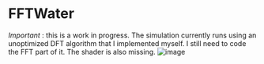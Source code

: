 # FFTWater

*Important* : this is a work in progress. The simulation currently runs using an unoptimized DFT algorithm that I implemented myself. I still need to code the FFT part of it. The shader is also missing.
![image](https://github.com/tlegoc/FFTWater/assets/21106616/34d87228-4c8e-4ccd-bf6d-04b6deb13500)
